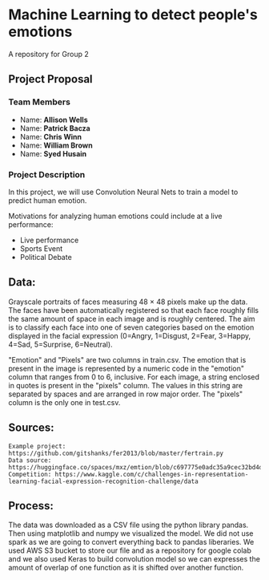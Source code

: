 # Machine Learning to detect people's emotions

A repository for Group 2

## Project Proposal

### Team Members

* Name: **Allison Wells**
* Name: **Patrick Bacza**
* Name: **Chris Winn**
* Name: **William Brown**
* Name: **Syed Husain**

### Project Description

In this project, we will use Convolution Neural Nets to train a model to predict human emotion. 

Motivations for analyzing human emotions could include at a live performance:
* Live performance
* Sports Event
* Political Debate

## Data:
Grayscale portraits of faces measuring 48 × 48 pixels make up the data. The faces have been automatically registered so that each face roughly fills the same amount of space in each image and is roughly centered. The aim is to classify each face into one of seven categories based on the emotion displayed in the facial expression (0=Angry, 1=Disgust, 2=Fear, 3=Happy, 4=Sad, 5=Surprise, 6=Neutral).

"Emotion" and "Pixels" are two columns in train.csv. The emotion that is present in the image is represented by a numeric code in the "emotion" column that ranges from 0 to 6, inclusive. For each image, a string enclosed in quotes is present in the "pixels" column. The values in this string are separated by spaces and are arranged in row major order. The "pixels" column is the only one in test.csv.

## Sources:
    Example project: https://github.com/gitshanks/fer2013/blob/master/fertrain.py
    Data source: https://huggingface.co/spaces/mxz/emtion/blob/c697775e0adc35a9cec32bd4d3484b5f5a263748/fer2013.csv
    Competition: https://www.kaggle.com/c/challenges-in-representation-learning-facial-expression-recognition-challenge/data
## Process:
The data was downloaded as a CSV file using the python library pandas. Then using matplotlib and numpy we visualized the model. We did not use spark as we are going to convert everything back to pandas liberaries. We used AWS S3 bucket to store our file and as a repository for google colab and we also used Keras to build convolution model so we can expresses the amount of overlap of one function as it is shifted over another function.

